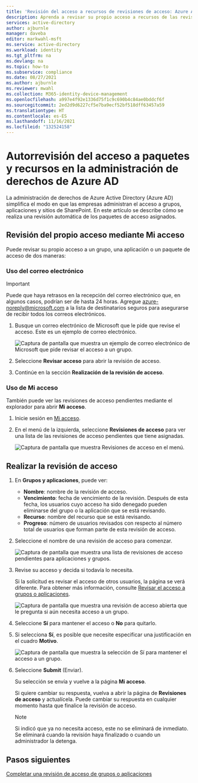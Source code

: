 ```yaml
---
title: 'Revisión del acceso a recursos de revisiones de acceso: Azure AD'
description: Aprenda a revisar su propio acceso a recursos de las revisiones de acceso de Azure Active Directory.
services: active-directory
author: ajburnle
manager: daveba
editor: markwahl-msft
ms.service: active-directory
ms.workload: identity
ms.tgt_pltfrm: na
ms.devlang: na
ms.topic: how-to
ms.subservice: compliance
ms.date: 08/27/2021
ms.author: ajburnle
ms.reviewer: mwahl
ms.collection: M365-identity-device-management
ms.openlocfilehash: a997e4f92e1336d75f1c9c690b4c84ae0bddcf6f
ms.sourcegitcommit: 2ed2d9d6227cf5e7ba9ecf52bf518dff63457a59
ms.translationtype: HT
ms.contentlocale: es-ES
ms.lasthandoff: 11/16/2021
ms.locfileid: "132524158"
---
```

# <a name="self-review-of-access-packages-and-resources-in-azure-ad-entitlement-management"></a>Autorrevisión del acceso a paquetes y recursos en la administración de derechos de Azure AD

La administración de derechos de Azure Active Directory (Azure AD) simplifica el modo en que las empresas administran el acceso a grupos, aplicaciones y sitios de SharePoint. En este artículo se describe cómo se realiza una revisión automática de los paquetes de acceso asignados.

## <a name="review-your-own-access-by-using-my-access"></a>Revisión del propio acceso mediante Mi acceso

Puede revisar su propio acceso a un grupo, una aplicación o un paquete de acceso de dos maneras:

### <a name="use-email"></a>Uso del correo electrónico

>[!IMPORTANT]
> Puede que haya retrasos en la recepción del correo electrónico que, en algunos casos, podrían ser de hasta 24 horas. Agregue azure-noreply@microsoft.com a la lista de destinatarios seguros para asegurarse de recibir todos los correos electrónicos.

1. Busque un correo electrónico de Microsoft que le pide que revise el acceso. Este es un ejemplo de correo electrónico.

   ![Captura de pantalla que muestra un ejemplo de correo electrónico de Microsoft que pide revisar el acceso a un grupo.](./media/self-access-review/access-review-email-preview.png)

1. Seleccione **Revisar acceso** para abrir la revisión de acceso.

1. Continúe en la sección **Realización de la revisión de acceso**.

### <a name="use-my-access"></a>Uso de Mi acceso

También puede ver las revisiones de acceso pendientes mediante el explorador para abrir **Mi acceso**.

1. Inicie sesión en [Mi acceso](https://myaccess.microsoft.com/).

1. En el menú de la izquierda, seleccione **Revisiones de acceso** para ver una lista de las revisiones de acceso pendientes que tiene asignadas.

   ![Captura de pantalla que muestra Revisiones de acceso en el menú.](./media/self-access-review/access-review-menu.png)

## <a name="do-the-access-review"></a>Realizar la revisión de acceso

1. En **Grupos y aplicaciones**, puede ver:

    - **Nombre**: nombre de la revisión de acceso.
    - **Vencimiento**: fecha de vencimiento de la revisión. Después de esta fecha, los usuarios cuyo acceso ha sido denegado pueden eliminarse del grupo o la aplicación que se está revisando.
    - **Recurso**: nombre del recurso que se está revisando.
    - **Progreso**: número de usuarios revisados con respecto al número total de usuarios que forman parte de esta revisión de acceso.

1. Seleccione el nombre de una revisión de acceso para comenzar.

   ![Captura de pantalla que muestra una lista de revisiones de acceso pendientes para aplicaciones y grupos.](./media/self-access-review/access-reviews-list-preview.png)

1. Revise su acceso y decida si todavía lo necesita.

    Si la solicitud es revisar el acceso de otros usuarios, la página se verá diferente. Para obtener más información, consulte [Revisar el acceso a grupos o aplicaciones](perform-access-review.md).

    ![Captura de pantalla que muestra una revisión de acceso abierta que le pregunta si aún necesita acceso a un grupo.](./media/self-access-review/review-access-preview.png)

1. Seleccione **Sí** para mantener el acceso o **No** para quitarlo.

1. Si selecciona **Sí**, es posible que necesite especificar una justificación en el cuadro **Motivo**.

    ![Captura de pantalla que muestra la selección de Sí para mantener el acceso a un grupo.](./media/self-access-review/review-access-yes-preview.png)

1. Seleccione **Submit** (Enviar).

    Su selección se envía y vuelve a la página **Mi acceso**.

    Si quiere cambiar su respuesta, vuelva a abrir la página de **Revisiones de acceso** y actualícela. Puede cambiar su respuesta en cualquier momento hasta que finalice la revisión de acceso.

    > [!NOTE]
    > Si indicó que ya no necesita acceso, este no se eliminará de inmediato. Se eliminará cuando la revisión haya finalizado o cuando un administrador la detenga.

## <a name="next-steps"></a>Pasos siguientes

[Completar una revisión de acceso de grupos o aplicaciones](complete-access-review.md)
